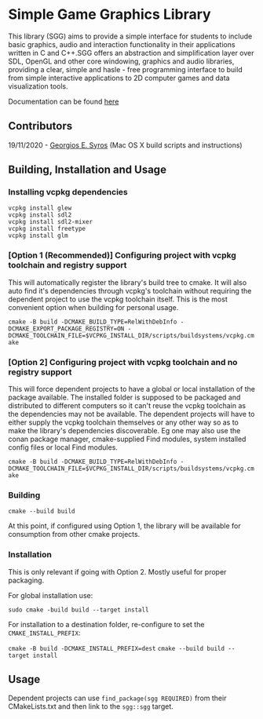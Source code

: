 # Simple Game Graphics Library

This library (SGG) aims to provide a simple interface for students to include basic graphics, audio and interaction functionality in their applications written in C and C++.SGG offers an abstraction and simplification layer over SDL, OpenGL and other core windowing, graphics and audio libraries, providing a clear, simple and hasle - free programming interface to build from simple interactive applications to 2D computer games and data visualization tools.

Documentation can be found [here](https://cgaueb.github.io/sgg/index.html "SGG's Documentation")

## Contributors

 19/11/2020 - [Georgios E. Syros](https://github.com/gsiros "Georgios E. Syros") (Mac OS X build scripts and instructions)
 
 
## Building, Installation and Usage

### Installing vcpkg dependencies

```
vcpkg install glew
vcpkg install sdl2
vcpkg install sdl2-mixer
vcpkg install freetype
vcpkg install glm
```

### [Option 1 (Recommended)] Configuring project with vcpkg toolchain and registry support

This will automatically register the library's build tree to cmake.
It will also auto find it's dependencies through vcpkg's toolchain without requiring the
dependent project to use the vcpkg toolchain itself. This is the most convenient option
when building for personal usage.

`cmake -B build -DCMAKE_BUILD_TYPE=RelWithDebInfo -DCMAKE_EXPORT_PACKAGE_REGISTRY=ON -DCMAKE_TOOLCHAIN_FILE=$VCPKG_INSTALL_DIR/scripts/buildsystems/vcpkg.cmake`

### [Option 2] Configuring project with vcpkg toolchain and no registry support

This will force dependent projects to have a global or local installation of the package available.
The installed folder is supposed to be packaged and distributed to different computers so it can't reuse
the vcpkg toolchain as the dependencies may not be available. The dependent projects will have to either supply
the vcpkg toolchain themselves or any other way so as to make the library's dependencies discoverable. Eg one may
also use the conan package manager, cmake-supplied Find modules, system installed config files or local Find modules.

`cmake -B build -DCMAKE_BUILD_TYPE=RelWithDebInfo -DCMAKE_TOOLCHAIN_FILE=$VCPKG_INSTALL_DIR/scripts/buildsystems/vcpkg.cmake`

### Building 

`cmake --build build`

At this point, if configured using Option 1, the library will be available for consumption from other cmake projects.

### Installation 

This is only relevant if going with Option 2. Mostly useful for proper packaging.

For global installation use:

`sudo cmake -build build --target install`

For installation to a destination folder, re-configure to set the `CMAKE_INSTALL_PREFIX`:

`cmake -B build -DCMAKE_INSTALL_PREFIX=dest`
`cmake --build build --target install`

## Usage

Dependent projects can use `find_package(sgg REQUIRED)` from their CMakeLists.txt and 
then link to the `sgg::sgg` target. 
